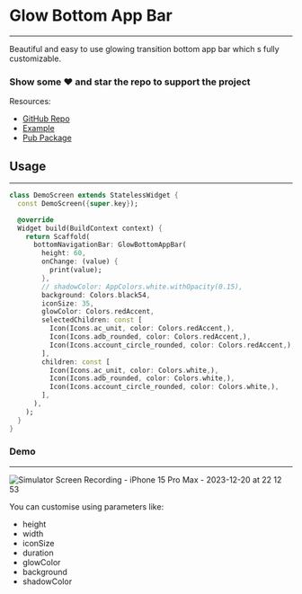 # Glow Bottom App Bar
<hr>

Beautiful and easy to use glowing transition bottom app bar which s fully customizable.

### **Show some ♥️ and star the repo to support the project**

Resources:
 - [GitHub Repo]()
 - [Example]()
 - [Pub Package]()

## Usage
<hr>

```dart
class DemoScreen extends StatelessWidget {
  const DemoScreen({super.key});

  @override
  Widget build(BuildContext context) {
    return Scaffold(
      bottomNavigationBar: GlowBottomAppBar(
        height: 60,
        onChange: (value) {
          print(value);
        },
        // shadowColor: AppColors.white.withOpacity(0.15),
        background: Colors.black54,
        iconSize: 35,
        glowColor: Colors.redAccent,
        selectedChildren: const [
          Icon(Icons.ac_unit, color: Colors.redAccent,),
          Icon(Icons.adb_rounded, color: Colors.redAccent,),
          Icon(Icons.account_circle_rounded, color: Colors.redAccent,),
        ],
        children: const [
          Icon(Icons.ac_unit, color: Colors.white,),
          Icon(Icons.adb_rounded, color: Colors.white,),
          Icon(Icons.account_circle_rounded, color: Colors.white,),
        ],
      ),
    );
  }
}
```

### Demo
<hr>

![Simulator Screen Recording - iPhone 15 Pro Max - 2023-12-20 at 22 12 53](https://github.com/yashas-hm/glow_bottom_app_bar/assets/64674824/95946c22-7ebe-46c2-8f90-8b099c062354)


You can customise using parameters like:
 - height
 - width
 - iconSize
 - duration
 - glowColor
 - background
 - shadowColor


